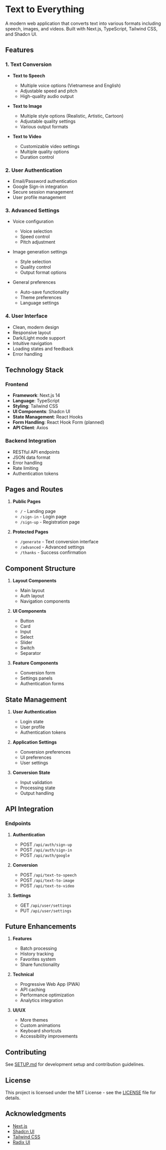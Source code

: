 # Text to Everything

A modern web application that converts text into various formats including speech, images, and videos. Built with Next.js, TypeScript, Tailwind CSS, and Shadcn UI.

## Features

### 1. Text Conversion
- **Text to Speech**
  - Multiple voice options (Vietnamese and English)
  - Adjustable speed and pitch
  - High-quality audio output

- **Text to Image**
  - Multiple style options (Realistic, Artistic, Cartoon)
  - Adjustable quality settings
  - Various output formats

- **Text to Video**
  - Customizable video settings
  - Multiple quality options
  - Duration control

### 2. User Authentication
- Email/Password authentication
- Google Sign-in integration
- Secure session management
- User profile management

### 3. Advanced Settings
- Voice configuration
  - Voice selection
  - Speed control
  - Pitch adjustment

- Image generation settings
  - Style selection
  - Quality control
  - Output format options

- General preferences
  - Auto-save functionality
  - Theme preferences
  - Language settings

### 4. User Interface
- Clean, modern design
- Responsive layout
- Dark/Light mode support
- Intuitive navigation
- Loading states and feedback
- Error handling

## Technology Stack

### Frontend
- **Framework**: Next.js 14
- **Language**: TypeScript
- **Styling**: Tailwind CSS
- **UI Components**: Shadcn UI
- **State Management**: React Hooks
- **Form Handling**: React Hook Form (planned)
- **API Client**: Axios

### Backend Integration
- RESTful API endpoints
- JSON data format
- Error handling
- Rate limiting
- Authentication tokens

## Pages and Routes

1. **Public Pages**
   - `/` - Landing page
   - `/sign-in` - Login page
   - `/sign-up` - Registration page

2. **Protected Pages**
   - `/generate` - Text conversion interface
   - `/advanced` - Advanced settings
   - `/thanks` - Success confirmation

## Component Structure

1. **Layout Components**
   - Main layout
   - Auth layout
   - Navigation components

2. **UI Components**
   - Button
   - Card
   - Input
   - Select
   - Slider
   - Switch
   - Separator

3. **Feature Components**
   - Conversion form
   - Settings panels
   - Authentication forms

## State Management

1. **User Authentication**
   - Login state
   - User profile
   - Authentication tokens

2. **Application Settings**
   - Conversion preferences
   - UI preferences
   - User settings

3. **Conversion State**
   - Input validation
   - Processing state
   - Output handling

## API Integration

### Endpoints
1. **Authentication**
   - POST `/api/auth/sign-up`
   - POST `/api/auth/sign-in`
   - POST `/api/auth/google`

2. **Conversion**
   - POST `/api/text-to-speech`
   - POST `/api/text-to-image`
   - POST `/api/text-to-video`

3. **Settings**
   - GET `/api/user/settings`
   - PUT `/api/user/settings`

## Future Enhancements

1. **Features**
   - Batch processing
   - History tracking
   - Favorites system
   - Share functionality

2. **Technical**
   - Progressive Web App (PWA)
   - API caching
   - Performance optimization
   - Analytics integration

3. **UI/UX**
   - More themes
   - Custom animations
   - Keyboard shortcuts
   - Accessibility improvements

## Contributing

See [SETUP.md](./SETUP.md) for development setup and contribution guidelines.

## License

This project is licensed under the MIT License - see the [LICENSE](./LICENSE) file for details.

## Acknowledgments

- [Next.js](https://nextjs.org/)
- [Shadcn UI](https://ui.shadcn.com/)
- [Tailwind CSS](https://tailwindcss.com/)
- [Radix UI](https://www.radix-ui.com/)

